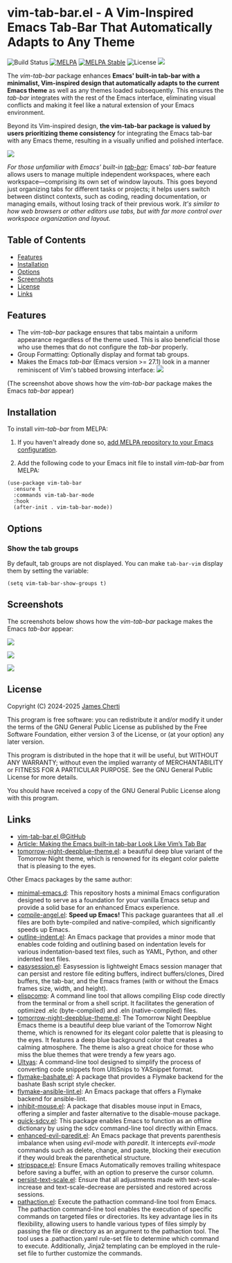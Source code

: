 # vim-tab-bar.el - A Vim-Inspired Emacs Tab-Bar That Automatically Adapts to Any Theme
![Build Status](https://github.com/jamescherti/vim-tab-bar.el/actions/workflows/melpazoid.yml/badge.svg)
[![MELPA](https://melpa.org/packages/vim-tab-bar-badge.svg)](https://melpa.org/#/vim-tab-bar)
[![MELPA Stable](https://stable.melpa.org/packages/vim-tab-bar-badge.svg)](https://stable.melpa.org/#/vim-tab-bar)
![License](https://img.shields.io/github/license/jamescherti/vim-tab-bar.el)
![](https://raw.githubusercontent.com/jamescherti/vim-tab-bar.el/main/.screenshots/made-for-gnu-emacs.svg)

The *vim-tab-bar* package enhances **Emacs' built-in tab-bar with a minimalist, Vim-inspired design that automatically adapts to the current Emacs theme** as well as any themes loaded subsequently. This ensures the *tab-bar* integrates with the rest of the Emacs interface, eliminating visual conflicts and making it feel like a natural extension of your Emacs environment.

Beyond its Vim-inspired design, **the vim-tab-bar package is valued by users prioritizing theme consistency** for integrating the Emacs tab-bar with any Emacs theme, resulting in a visually unified and polished interface.

![](https://raw.githubusercontent.com/jamescherti/vim-tab-bar.el/main/.screenshots/emacs-tab-like-vim.png)

*For those unfamiliar with Emacs’ built-in [tab-bar](https://www.gnu.org/software/emacs/manual/html_node/emacs/Tab-Bars.html):* Emacs' *tab-bar* feature allows users to manage multiple independent workspaces, where each workspace—comprising its own set of window layouts. This goes beyond just organizing tabs for different tasks or projects; it helps users switch between distinct contexts, such as coding, reading documentation, or managing emails, without losing track of their previous work. *It's similar to how web browsers or other editors use tabs, but with far more control over workspace organization and layout.*

## Table of Contents

- [Features](#features)
- [Installation](#installation)
- [Options](#options)
- [Screenshots](#screenshots)
- [License](#license)
- [Links](#links)

## Features

- The *vim-tab-bar* package ensures that tabs maintain a uniform appearance regardless of the theme used. This is also beneficial those who use themes that do not configure the *tab-bar* properly.
- Group Formatting: Optionally display and format tab groups.
- Makes the Emacs *tab-bar* (Emacs version >= 27.1) look in a manner reminiscent of Vim's tabbed browsing interface:
![](https://raw.githubusercontent.com/jamescherti/vim-tab-bar.el/main/.screenshots/emacs-tab-like-vim.png)

(The screenshot above shows how the *vim-tab-bar* package makes the Emacs *tab-bar* appear)

## Installation

To install *vim-tab-bar* from MELPA:

1. If you haven't already done so, [add MELPA repository to your Emacs configuration](https://melpa.org/#/getting-started).

2. Add the following code to your Emacs init file to install *vim-tab-bar* from MELPA:
```emacs-lisp
(use-package vim-tab-bar
  :ensure t
  :commands vim-tab-bar-mode
  :hook
  (after-init . vim-tab-bar-mode))
```

## Options

### Show the tab groups

By default, tab groups are not displayed. You can make `tab-bar-vim` display them by setting the variable:
``` emacs-lisp
(setq vim-tab-bar-show-groups t)
```

###

## Screenshots

The screenshots below shows how the *vim-tab-bar* package makes the Emacs *tab-bar* appear:

![](https://raw.githubusercontent.com/jamescherti/vim-tab-bar.el/main/.screenshots/emacs-tab-like-vim-tomorrow-night-deepblue.png)

![](https://raw.githubusercontent.com/jamescherti/vim-tab-bar.el/main/.screenshots/emacs-tab-like-vim-tango-dark.png)

![](https://raw.githubusercontent.com/jamescherti/vim-tab-bar.el/main/.screenshots/emacs-tab-like-vim.png)

## License

Copyright (C) 2024-2025 [James Cherti](https://www.jamescherti.com)

This program is free software: you can redistribute it and/or modify it under the terms of the GNU General Public License as published by the Free Software Foundation, either version 3 of the License, or (at your option) any later version.

This program is distributed in the hope that it will be useful, but WITHOUT ANY WARRANTY; without even the implied warranty of MERCHANTABILITY or FITNESS FOR A PARTICULAR PURPOSE. See the GNU General Public License for more details.

You should have received a copy of the GNU General Public License along with this program.

## Links

- [vim-tab-bar.el @GitHub](https://github.com/jamescherti/vim-tab-bar.el)
- [Article: Making the Emacs built-in tab-bar Look Like Vim’s Tab Bar](https://www.jamescherti.com/emacs-tab-bar-vim-style-colors/)
-  [tomorrow-night-deepblue-theme.el](https://github.com/jamescherti/tomorrow-night-deepblue-theme.el): a beautiful deep blue variant of the Tomorrow Night theme, which is renowned for its elegant color palette that is pleasing to the eyes.

Other Emacs packages by the same author:
- [minimal-emacs.d](https://github.com/jamescherti/minimal-emacs.d): This repository hosts a minimal Emacs configuration designed to serve as a foundation for your vanilla Emacs setup and provide a solid base for an enhanced Emacs experience.
- [compile-angel.el](https://github.com/jamescherti/compile-angel.el): **Speed up Emacs!** This package guarantees that all .el files are both byte-compiled and native-compiled, which significantly speeds up Emacs.
- [outline-indent.el](https://github.com/jamescherti/outline-indent.el): An Emacs package that provides a minor mode that enables code folding and outlining based on indentation levels for various indentation-based text files, such as YAML, Python, and other indented text files.
- [easysession.el](https://github.com/jamescherti/easysession.el): Easysession is lightweight Emacs session manager that can persist and restore file editing buffers, indirect buffers/clones, Dired buffers, the tab-bar, and the Emacs frames (with or without the Emacs frames size, width, and height).
- [elispcomp](https://github.com/jamescherti/elispcomp): A command line tool that allows compiling Elisp code directly from the terminal or from a shell script. It facilitates the generation of optimized .elc (byte-compiled) and .eln (native-compiled) files.
- [tomorrow-night-deepblue-theme.el](https://github.com/jamescherti/tomorrow-night-deepblue-theme.el): The Tomorrow Night Deepblue Emacs theme is a beautiful deep blue variant of the Tomorrow Night theme, which is renowned for its elegant color palette that is pleasing to the eyes. It features a deep blue background color that creates a calming atmosphere. The theme is also a great choice for those who miss the blue themes that were trendy a few years ago.
- [Ultyas](https://github.com/jamescherti/ultyas/): A command-line tool designed to simplify the process of converting code snippets from UltiSnips to YASnippet format.
- [flymake-bashate.el](https://github.com/jamescherti/flymake-bashate.el): A package that provides a Flymake backend for the bashate Bash script style checker.
- [flymake-ansible-lint.el](https://github.com/jamescherti/flymake-ansible-lint.el): An Emacs package that offers a Flymake backend for ansible-lint.
- [inhibit-mouse.el](https://github.com/jamescherti/inhibit-mouse.el): A package that disables mouse input in Emacs, offering a simpler and faster alternative to the disable-mouse package.
- [quick-sdcv.el](https://github.com/jamescherti/quick-sdcv.el): This package enables Emacs to function as an offline dictionary by using the sdcv command-line tool directly within Emacs.
- [enhanced-evil-paredit.el](https://github.com/jamescherti/enhanced-evil-paredit.el): An Emacs package that prevents parenthesis imbalance when using *evil-mode* with *paredit*. It intercepts *evil-mode* commands such as delete, change, and paste, blocking their execution if they would break the parenthetical structure.
- [stripspace.el](https://github.com/jamescherti/stripspace.el): Ensure Emacs Automatically removes trailing whitespace before saving a buffer, with an option to preserve the cursor column.
- [persist-text-scale.el](https://github.com/jamescherti/persist-text-scale.el): Ensure that all adjustments made with text-scale-increase and text-scale-decrease are persisted and restored across sessions.
- [pathaction.el](https://github.com/jamescherti/pathaction.el): Execute the pathaction command-line tool from Emacs. The pathaction command-line tool enables the execution of specific commands on targeted files or directories. Its key advantage lies in its flexibility, allowing users to handle various types of files simply by passing the file or directory as an argument to the pathaction tool. The tool uses a .pathaction.yaml rule-set file to determine which command to execute. Additionally, Jinja2 templating can be employed in the rule-set file to further customize the commands.
